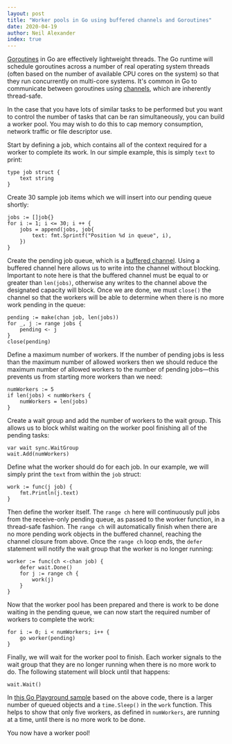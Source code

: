 ```yaml
---
layout: post
title: "Worker pools in Go using buffered channels and Goroutines"
date: 2020-04-19
author: Neil Alexander
index: true
---
```


[Goroutines](https://tour.golang.org/concurrency/1) in Go are effectively
lightweight threads. The Go runtime will schedule goroutines across a number of
real operating system threads (often based on the number of available CPU cores
on the system) so that they run concurrently on multi-core systems. It's common
in Go to communicate between goroutines using
[channels](https://tour.golang.org/concurrency/2), which are inherently
thread-safe.

In the case that you have lots of similar tasks to be performed but you want to
control the number of tasks that can be ran simultaneously, you can build a
worker pool. You may wish to do this to cap memory consumption, network traffic
or file descriptor use.

Start by defining a job, which contains all of the context required for a worker
to complete its work. In our simple example, this is simply `text` to print:

```
type job struct {
	text string
}
```

Create 30 sample job items which we will insert into our pending queue shortly:

```
jobs := []job{}
for i := 1; i <= 30; i ++ {
	jobs = append(jobs, job{
		text: fmt.Sprintf("Position %d in queue", i),
	})
}
```

Create the pending job queue, which is a [buffered
channel](https://tour.golang.org/concurrency/3). Using a buffered channel here
allows us to write into the channel without blocking. Important to note here is
that the buffered channel must be equal to or greater than `len(jobs)`,
otherwise any writes to the channel above the designated capacity will block.
Once we are done, we must `close()` the channel so that the workers will be able
to determine when there is no more work pending in the queue:

```
pending := make(chan job, len(jobs))
for _, j := range jobs {
	pending <- j
}
close(pending)
```

Define a maximum number of workers. If the number of pending jobs is less than
the maximum number of allowed workers then we should reduce the maximum number
of allowed workers to the number of pending jobs—this prevents us from starting
more workers than we need:

```
numWorkers := 5
if len(jobs) < numWorkers {
	numWorkers = len(jobs)
}
```

Create a wait group and add the number of workers to the wait group. This allows
us to block whilst waiting on the worker pool finishing all of the pending
tasks:

```
var wait sync.WaitGroup
wait.Add(numWorkers)
```

Define what the worker should do for each job. In our example, we will simply
print the `text` from within the `job` struct:

```
work := func(j job) {
	fmt.Println(j.text)
}
```

Then define the worker itself. The `range ch` here will continuously pull jobs
from the receive-only pending queue, as passed to the worker function, in a
thread-safe fashion. The `range ch` will automatically finish when there are no
more pending work objects in the buffered channel, reaching the channel closure
from above. Once the `range ch` loop ends, the `defer` statement will notify the
wait group that the worker is no longer running:

```
worker := func(ch <-chan job) {
	defer wait.Done()
	for j := range ch {
		work(j)
	}
}
```

Now that the worker pool has been prepared and there is work to be done waiting
in the pending queue, we can now start the required number of workers to
complete the work:

```
for i := 0; i < numWorkers; i++ {
	go worker(pending)
}
```

Finally, we will wait for the worker pool to finish. Each worker signals to the
wait group that they are no longer running when there is no more work to do. The
following statement will block until that happens:

```
wait.Wait()
```

In [this Go Playground sample](https://play.golang.org/p/BevRmtES7lV) based on
the above code, there is a larger number of queued objects and a `time.Sleep()`
in the `work` function. This helps to show that only five workers, as defined in
`numWorkers`, are running at a time, until there is no more work to be done.

You now have a worker pool!
